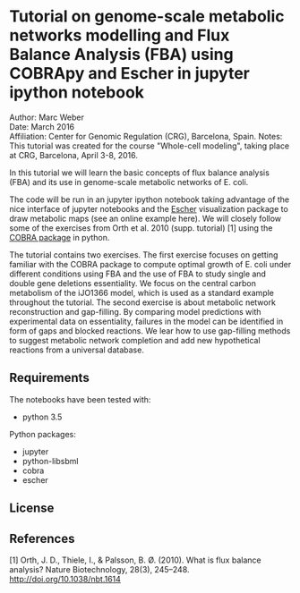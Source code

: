# Tutorial on genome-scale metabolic networks modelling and Flux Balance Analysis (FBA) using COBRApy and Escher in jupyter ipython notebook

Author: Marc Weber  
Date: March 2016  
Affiliation: Center for Genomic Regulation (CRG), Barcelona, Spain.
Notes: This tutorial was created for the course "Whole-cell modeling", taking place at CRG, Barcelona, April 3-8, 2016.

In this tutorial we will learn the basic concepts of flux balance analysis (FBA) and its use in genome-scale metabolic networks of E. coli.

The code will be run in an jupyter ipython notebook taking advantage of the nice interface of jupyter notebooks and the [Escher](https://escher.github.io/) visualization package to draw metabolic maps (see an online example here). We will closely follow some of the exercises from Orth et al. 2010 (supp. tutorial) [1] using the [COBRA package](https://github.com/opencobra/cobrapy) in python.

The tutorial contains two exercises. The first exercise focuses on getting familiar with the COBRA package to compute optimal growth of E. coli under different conditions using FBA and the use of FBA to study single and double gene deletions essentiality. We focus on the central carbon metabolism of the iJO1366 model, which is used as a standard example throughout the tutorial. The second exercise is about metabolic network reconstruction and gap-filling. By comparing model predictions with experimental data on essentiality, failures in the model can be identified in form of gaps and blocked reactions. We lear how to use gap-filling methods to suggest metabolic network completion and add new hypothetical reactions from a universal database.

## Requirements

The notebooks have been tested with:

+ python 3.5

Python packages:

+ jupyter
+ python-libsbml
+ cobra
+ escher

## License



## References

[1] Orth, J. D., Thiele, I., & Palsson, B. Ø. (2010). What is flux balance analysis? Nature Biotechnology, 28(3), 245–248. http://doi.org/10.1038/nbt.1614
